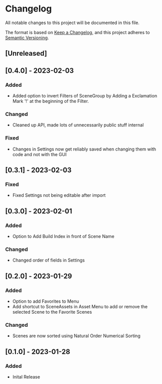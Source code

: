 # Changelog
All notable changes to this project will be documented in this file.

The format is based on [Keep a Changelog](https://keepachangelog.com/en/1.0.0/),
and this project adheres to [Semantic Versioning](https://semver.org/spec/v2.0.0.html).

## [Unreleased]

## [0.4.0] - 2023-02-03

### Added

- Added option to invert Filters of SceneGroup by Adding a Exclamation Mark '!' at the beginning of the Filter.

### Changed

- Cleaned up API, made lots of unnecessarily public stuff internal

### Fixed

- Changes in Settings now get reliably saved when changing them with code and not with the GUI

## [0.3.1] - 2023-02-03

### Fixed

- Fixed Settings not being editable after import

## [0.3.0] - 2023-02-01

### Added

- Option to Add Build Index in front of Scene Name

### Changed

- Changed order of fields in Settings

## [0.2.0] - 2023-01-29

### Added
- Option to add Favorites to Menu
- Add shortcut to SceneAssets in Asset Menu to add or remove the selected Scene to the Favorite Scenes

### Changed
- Scenes are now sorted using Natural Order Numerical Sorting

## [0.1.0] - 2023-01-28
### Added
- Inital Release